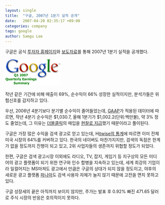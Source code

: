 ```yaml
---
layout: single
title:  "구글, 2007년 1분기 실적 공개"
date:   2007-04-20 02:35:17 +09:00
categories: company
tags: google
author: Samgu Lee
---
```

구글은 공식 [투자자 홈페이지](http://investor.google.com/webcast.html)와 [보도자료](http://www.google.com/intl/en/press/pressrel/revenues_q107.html)를 통해 2007년 1분기 실적을 공개했다.

![구글 2007 Q1 로고](/assets/google-q1-2007-logo.gif)

작년 같은 기간에 비해 매출이 69%, 순수익이 66% 성장한 실적이지만, 분석가들은 위험신호를 감지하고 있다.

우선, 2006년 4분기보다 분기별 순수익이 줄어들었는데, [GAAP](http://dic.impact.pe.kr/ecmaster-cgi/search.cgi?kwd=gaap)가 적용된 데이터에 따르면, 작년 4분기 순수익은 $1,030.7, 올해 1분기가 $1,002.2(단위:백만불), 약 3% 정도 줄었는데, 그 이유는 [더블클릭](https://palgle.com/2007/04/16/google-acquire-doubleclick-31b/)의 매입을 [현찰로 지급](http://entclic.com/360)했기 때문이라고 풀이된다.

구글은 가장 많은 수익을 검색 광고로 얻고 있는데, H[itwise의 통계](http://www.hitwise.com/press-center/hitwiseHS2004/searchenginesmarch2007.php)에 따르면 이미 전체 미국 시장의 64%를 커버하고 있다. 한국의 네이버도 마찬가지지만, 검색의 독점은 한계가 없을 정도까지 진행이 되고 있고, 2위 사업자들의 생존까지 위협할 정도가 되었다.

한편, 구글은 검색 광고시장 이외에도 라디오, TV, 잡지, 게임기 등 지구상의 모든 미디어의 광고 플랫폼이 되기 위한 연구와 인수 합병을 지속하고 있는데, 세계 최강의 기업이라 일컬어지는 MS마져도 광고에서 만큼은 구글의 상대가 되지 않을 정도이고, 야후의 새로운 광고 플랫폼 [파나마](https://palgle.com/1999/11/30/google-adsense-vs-yahoo-panama-in-korea/)도 검색 사용자 자체가 늘지 않기 때문에 고전을 면치 못하고 있다.

구글 성장세의 끝은 아직까지 보이지 않지만, 주가는 발표 후 0.92% 빠진 471.65 달러로 주식 시장의 반응은 호의적이지 못하다.
